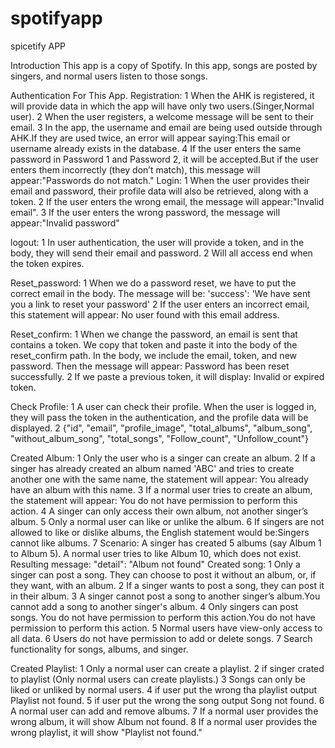 # spotifyapp
spicetify APP


Introduction
This app is a copy of Spotify. In this app, songs are posted by singers, and normal users listen to those songs.


Authentication For This App.
  Registration:
               1 When the AHK is registered, it will provide data in which the app will have only two users.(Singer,Normal user).
               2 When the user registers, a welcome message will be sent to their email.
               3 In the app, the username and email are being used outside through AHK.If they are used twice, an error will appear saying:This email or username already exists in the database.
               4 If the user enters the same password in Password 1 and Password 2, it will be accepted.But if the user enters them incorrectly (they don’t match), this message will appear:"Passwords do not match."
  Login:
               1 When the user provides their email and password, their profile data will also be retrieved, along with a token.
               2 If the user enters the wrong email, the message will appear:"Invalid email".
               3 If the user enters the wrong password, the message will appear:"Invalid password"


  logout:
               1 In user authentication, the user will provide a token, and in the body, they will send their email and password.
               2 Will all access end when the token expires.

  Reset_password:
               1 When we do a password reset, we have to put the correct email in the body. The message will be: 'success': 'We have sent you a link to reset your password'
               2 If the user enters an incorrect email, this statement will appear: No user found with this email address. 

  Reset_confirm:
               1 When we change the password, an email is sent that contains a token. We copy that token and paste it into the body of the reset_confirm path. In the body, we include the email, token, and new password. Then the message will appear: Password has been reset successfully.
               2 If we paste a previous token, it will display: Invalid or expired token.

  Check Profile:
               1 A user can check their profile. When the user is logged in, they will pass the token in the authentication, and the profile data will be displayed.
               2 {"id", "email", "profile_image", "total_albums", "album_song", "without_album_song", "total_songs", "Follow_count", "Unfollow_count"}


  Created Album:
                1 Only the user who is a singer can create an album.
                2 If a singer has already created an album named 'ABC' and tries to create another one with the same name, the statement will appear: You already have an album with this name.
                3 If a normal user tries to create an album, the statement will appear: You do not have permission to perform this action.
                4 A singer can only access their own album, not another singer’s album.
                5 Only a normal user can like or unlike the album.
                6 If singers are not allowed to like or dislike albums, the English statement would be:Singers cannot like albums.
                7 Scenario:
                          A singer has created 5 albums (say Album 1 to Album 5).
                          A normal user tries to like Album 10, which does not exist.
                           Resulting message: "detail": "Album not found" 
Created song:
                1 Only a singer can post a song. They can choose to post it without an album, or, if they want, with an album.
                2 If a singer wants to post a song, they can post it in their album.
                3 A singer cannot post a song to another singer’s album.You cannot add a song to another singer's album.
                4 Only singers can post songs. You do not have permission to perform this action.You do not have permission to perform this action.
                5 Normal users have view-only access to all data.
                6 Users do not have permission to add or delete songs.
                7 Search functionality for songs, albums, and singer.

Created Playlist:
                1 Only a normal user can create a playlist.
                2 if singer crated to playlist (Only normal users can create playlists.)
                3 Songs can only be liked or unliked by normal users.
                4 if user put the wrong tha playlist output Playlist not found.
                5 if user put the wrong the song output Song not found.
                6 A normal user can add and remove albums.
                7 If a normal user provides the wrong album, it will show Album not found.
                8 If a normal user provides the wrong playlist, it will show "Playlist not found."




               
  